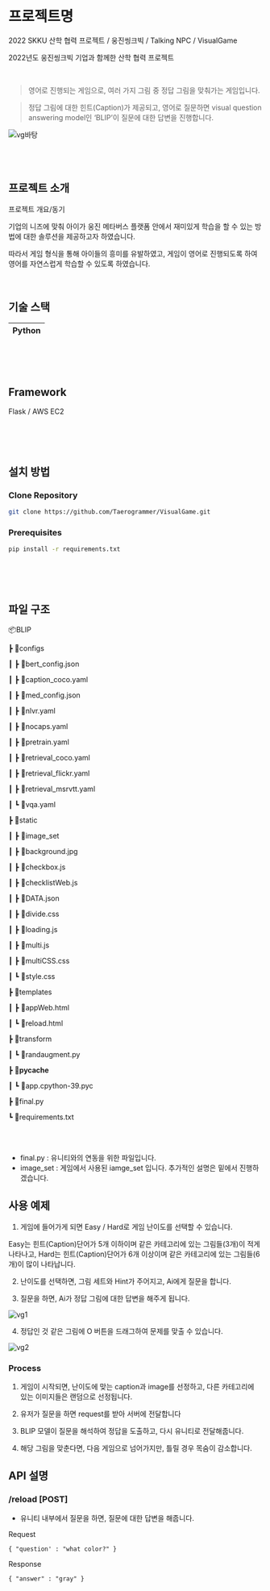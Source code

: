 # 프로젝트명
2022 SKKU 산학 협력 프로젝트 / 웅진씽크빅 / Talking NPC / VisualGame

2022년도 웅진씽크빅 기업과 함께한 산학 협력 프로젝트

<br>

> 영어로 진행되는 게임으로, 여러 가지 그림 중 정답 그림을 맞춰가는 게임입니다.

> 정답 그림에 대한 힌트(Caption)가 제공되고, 영어로 질문하면 visual question answering model인 ‘BLIP’이 질문에 대한 답변을 진행합니다.

![vg바탕](https://user-images.githubusercontent.com/104834390/209525193-a965eaed-e5f9-4b63-adf6-155d823b2e1a.png)
<br>
<br>
<br>
<br>

## 프로젝트 소개

<p align="justify">
프로젝트 개요/동기

기업의 니즈에 맞춰 아이가 웅진 메타버스 플랫폼 안에서 재미있게 학습을 할 수 있는 방법에 대한 솔루션을 제공하고자 하였습니다.

따라서 게임 형식을 통해 아이들의 흥미를 유발하였고, 게임이 영어로 진행되도록 하여 영어를 자연스럽게 학습할 수 있도록 하였습니다.

</p>

<p align="center">

</p>

<br>

## 기술 스택

| Python |
| :--------: |

<br>
<br>
<br>

## Framework
Flask / AWS EC2

<br>
<br>
<br>

## 설치 방법

### Clone Repository

```sh
git clone https://github.com/Taerogrammer/VisualGame.git
```

### Prerequisites

```sh
pip install -r requirements.txt
```

<br>
<br>
<br>

## 파일 구조

📦BLIP

 ┣ 📂configs
 
 ┃ ┣ 📜bert_config.json
 
 ┃ ┣ 📜caption_coco.yaml
 
 ┃ ┣ 📜med_config.json
 
 ┃ ┣ 📜nlvr.yaml
 
 ┃ ┣ 📜nocaps.yaml
 
 ┃ ┣ 📜pretrain.yaml
 
 ┃ ┣ 📜retrieval_coco.yaml
 
 ┃ ┣ 📜retrieval_flickr.yaml
 
 ┃ ┣ 📜retrieval_msrvtt.yaml
 
 ┃ ┗ 📜vqa.yaml
 
 ┣ 📂static
 
 ┃ ┣ 📂image_set
 
 ┃ ┣ 📜background.jpg
 
 ┃ ┣ 📜checkbox.js
 
 ┃ ┣ 📜checklistWeb.js
 
 ┃ ┣ 📜DATA.json
 
 ┃ ┣ 📜divide.css
 
 ┃ ┣ 📜loading.js
 
 ┃ ┣ 📜multi.js
 
 ┃ ┣ 📜multiCSS.css
 
 ┃ ┗ 📜style.css
 
 ┣ 📂templates
 
 ┃ ┣ 📜appWeb.html
 
 ┃ ┗ 📜reload.html
 
 ┣ 📂transform
 
 ┃ ┗ 📜randaugment.py
 
 ┣ 📂__pycache__
 
 ┃ ┗ 📜app.cpython-39.pyc
 
 ┣ 📜final.py
 
 ┗ 📜requirements.txt

<br>
<br>

- final.py : 유니티와의 연동을 위한 파일입니다.
- image_set : 게임에서 사용된 iamge_set 입니다. 추가적인 설명은 밑에서 진행하겠습니다.


## 사용 예제

1. 게임에 들어가게 되면 Easy / Hard로 게임 난이도를 선택할 수 있습니다.

  Easy는 힌트(Caption)단어가 5개 이하이며 같은 카테고리에 있는 그림들(3개)이 적게 나타나고, Hard는 힌트(Caption)단어가 6개 이상이며 같은 카테고리에 있는 그림들(6개)이 많이 나타납니다.

2. 난이도를 선택하면, 그림 세트와 Hint가 주어지고, Ai에게 질문을 합니다.

3. 질문을 하면, Ai가 정답 그림에 대한 답변을 해주게 됩니다.<br>

![vg1](https://user-images.githubusercontent.com/104834390/209526458-9d19addb-a991-47cc-84ac-2c1a3bf8e7e0.png)

4. 정답인 것 같은 그림에 O 버튼을 드래그하여 문제를 맞출 수 있습니다.<br>

![vg2](https://user-images.githubusercontent.com/104834390/209526620-e87a3b0a-93ac-4a35-ac58-6a425fa7b0a5.png)

### Process

1. 게임이 시작되면, 난이도에 맞는 caption과 image를 선정하고, 다른 카테고리에 있는 이미지들은 랜덤으로 선정됩니다.

2. 유저가 질문을 하면 request를 받아 서버에 전달합니다

3. BLIP 모델이 질문을 해석하여 정답을 도출하고, 다시 유니티로 전달해줍니다.

4. 해당 그림을 맞춘다면, 다음 게임으로 넘어가지만, 틀릴 경우 목숨이 감소합니다.

## API 설명

### /reload [POST]

- 유니티 내부에서 질문을 하면, 질문에 대한 답변을 해줍니다. 

Request
```
{ "question' : "what color?" }
```

Response 
```
{ "answer" : "gray" }
```
